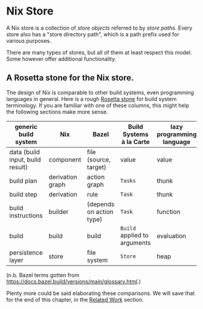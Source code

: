 # Nix Store

A Nix store is a collection of *store objects* referred to by *store paths*.
Every store also has a "store directory path", which is a path prefix used for various purposes.

There are many types of stores, but all of them at least respect this model.
Some however offer additional functionality.

## A Rosetta stone for the Nix store.

The design of Nix is comparable to other build systems, even programming languages in general.
Here is a rough [Rosetta stone](https://en.m.wikipedia.org/wiki/Rosetta_Stone) for build system terminology.
If you are familiar with one of these columns, this might help the following sections make more sense.

generic build system | Nix | Bazel | Build Systems à la Carte | lazy programming language
-- | -- | -- | -- | --
data (build input, build result) | component | file (source, target) | value | value
build plan | derivation graph | action graph | `Tasks` | thunk
build step | derivation | rule | `Task` | thunk
build instructions | builder | (depends on action type) | `Task` | function
build | build | build | `Build` applied to arguments | evaluation
persistence layer | store | file system | `Store` | heap

(n.b. Bazel terms gotten from https://docs.bazel.build/versions/main/glossary.html.)

Plenty more could be said elaborating these comparisons.
We will save that for the end of this chapter, in the [Related Work](./related-work.md) section.
